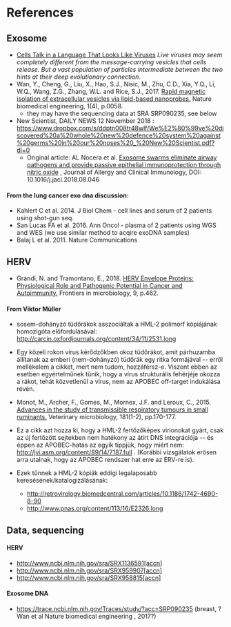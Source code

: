 # References

## Exosome

-  [Cells Talk in a Language That Looks Like Viruses](https://www.quantamagazine.org/cells-talk-in-a-language-that-looks-like-viruses-20180502/)
_Live viruses may seem completely different from the message-carrying vesicles that cells release. But a vast population of particles intermediate between the two hints at their deep evolutionary connection._
- Wan, Y., Cheng, G., Liu, X., Hao, S.J., Nisic, M., Zhu, C.D., Xia, Y.Q., Li, W.Q., Wang, Z.G., Zhang, W.L. and Rice, S.J., 2017. [Rapid magnetic isolation of extracellular vesicles via lipid-based nanoprobes.](https://www.ncbi.nlm.nih.gov/pmc/articles/PMC5618714/) Nature biomedical engineering, 1(4), p.0058. 
  - they may have the sequencing data at SRA SRP090235, see below
- New Scientist, DAILY NEWS  12 November 2018 :
https://www.dropbox.com/s/ddptn008tr48wlf/We%E2%80%99ve%20discovered%20a%20whole%20new%20defence%20system%20against%20germs%20in%20our%20noses%20_%20New%20Scientist.pdf?dl=0
  - Original article: AL Nocera et al. [Exosome swarms eliminate airway pathogens and provide passive epithelial immunoprotection through nitric oxide](https://www.jacionline.org/article/S0091-6749(18)31351-4/fulltext) , Journal of Allergy and Clinical Immunology, DOI: 10.1016/j.jaci.2018.08.046

#### From the lung cancer exo dna discussion:
- Kahlert C et al. 2014. J Biol Chem - cell lines and serum of 2 patients using shot-gun seq. 
- San Lucas FA et al. 2016. Ann Oncol - plasma of 2 patients using WGS and WES (we use similar method to acqire exoDNA samples)
- Balaj L et al. 2011. Nature Communications

## HERV

- Grandi, N. and Tramontano, E., 2018. [HERV Envelope Proteins: Physiological Role and Pathogenic Potential in Cancer and Autoimmunity.](https://www.ncbi.nlm.nih.gov/pmc/articles/PMC5861771/) Frontiers in microbiology, 9, p.462. 

#### From Viktor Müller
- sosem-dohányzó tüdőrákok asszociáltak a HML-2 polimorf kópiájának homozigóta előfordulásával:  http://carcin.oxfordjournals.org/content/34/11/2531.long
- Egy közeli rokon vírus kérődzőkben okoz tüdőrákot, amit párhuzamba 
állítanak az emberi (nem-dohányzó) tüdőrák egy ritka formájával -- erről 
mellékelem a cikket, mert nem tudom, hozzáférsz-e. Viszont ebben az 
esetben egyértelműnek tűnik, hogy a vírus strukturális fehérjéje okozza 
a rákot, tehát közvetlenül a vírus, nem az APOBEC off-target indukálása 
révén.
- Monot, M., Archer, F., Gomes, M., Mornex, J.F. and Leroux, C., 2015. [Advances in the study of transmissible respiratory tumours in small ruminants.](https://www.sciencedirect.com/science/article/pii/S0378113515003168) Veterinary microbiology, 181(1-2), pp.170-177.
- Ez a cikk azt hozza ki, hogy a HML-2 fertőzőképes virionokat gyárt, csak 
az új fertőzött sejtekben nem hatékony az átírt DNS integrációja -- és 
éppen az APOBEC-hatás az egyik tippjük, hogy miért nem: 
http://jvi.asm.org/content/89/14/7187.full . (Korábbi vizsgálatok erősen 
arra utalnak, hogy az APOBEC rendszer hat erre az ERV-re is).

- Ezek tűnnek a HML-2 kópiák eddigi 
legalaposabb keresésének/katalogizálásának:
  - http://retrovirology.biomedcentral.com/articles/10.1186/1742-4690-8-90
  - http://www.pnas.org/content/113/16/E2326.long
  
## Data, sequencing 
#### HERV
  - http://www.ncbi.nlm.nih.gov/sra/SRX1136591[accn]
  - http://www.ncbi.nlm.nih.gov/sra/SRX959907[accn]
  - http://www.ncbi.nlm.nih.gov/sra/SRX958815[accn]
#### Exosome DNA
  - https://trace.ncbi.nlm.nih.gov/Traces/study/?acc=SRP090235 (breast, ? Wan et al Nature biomedical engineering , 2017?)




